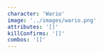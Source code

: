 ```yaml
---
character: 'Wario'
image: '../images/wario.png'
attributes: '[]'
killConfirms: '[]'
combos: '[]'
---
```


